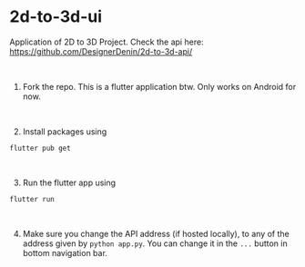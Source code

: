 # 2d-to-3d-ui
Application of 2D to 3D Project. Check the api here: https://github.com/DesignerDenin/2d-to-3d-api/



&nbsp;

1. Fork the repo. This is a flutter application btw. Only works on Android for now.

&nbsp;

2. Install packages using 
```
flutter pub get
```

&nbsp;

3. Run the flutter app using
```
flutter run
```

&nbsp;

4. Make sure you change the API address (if hosted locally), to any of the address given by `python app.py`. You can change it in the `...` button in bottom navigation bar. 
